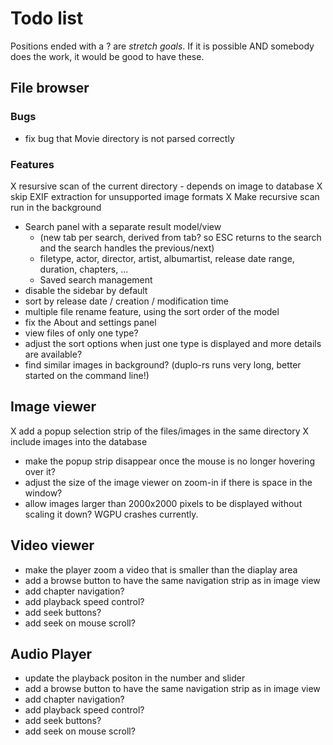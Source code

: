 # Todo list

Positions ended with a ? are *stretch goals*. If it is possible AND somebody does the work, it would be good to have these.

## File browser

### Bugs

- fix bug that Movie directory is not parsed correctly

### Features

X resursive scan of the current directory - depends on image to database
X skip EXIF extraction for unsupported image formats
X Make recursive scan run in the background

- Search panel with a separate result model/view
  - (new tab per search, derived from tab? so ESC returns to the search and the search handles the previous/next)
  - filetype, actor, director, artist, albumartist, release date range, duration, chapters, ...
  - Saved search management
- disable the sidebar by default
- sort by release date / creation / modification time
- multiple file rename feature, using the sort order of the model
- fix the About and settings panel
- view files of only one type?
- adjust the sort options when just one type is displayed and more details are available?
- find similar images in background? (duplo-rs runs very long, better started on the command line!)

## Image viewer

X add a popup selection strip of the files/images in the same directory
X include images into the database

- make the popup strip disappear once the mouse is no longer hovering over it?
- adjust the size of the image viewer on zoom-in if there is space in the window?
- allow images larger than 2000x2000 pixels to be displayed without scaling it down? WGPU crashes currently.

## Video viewer

- make the player zoom a video that is smaller than the diaplay area
- add a browse button to have the same navigation strip as in image view
- add chapter navigation?
- add playback speed control?
- add seek buttons?
- add seek on mouse scroll?
  
## Audio Player

- update the playback positon in the number and slider
- add a browse button to have the same navigation strip as in image view
- add chapter navigation?
- add playback speed control?
- add seek buttons?
- add seek on mouse scroll?
